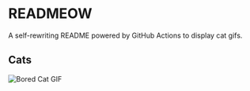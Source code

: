 # READMEOW

A self-rewriting README powered by GitHub Actions to display cat gifs.

## Cats

![Bored Cat GIF](https://media1.giphy.com/media/v1.Y2lkPTlhY2QwMmRhN2hoMWg3ODFrcjdvMWZ4bGg4djNwYjV1ZWJmanhxNnA3c2Nwa3Q1ZSZlcD12MV9naWZzX3NlYXJjaCZjdD1n/mlvseq9yvZhba/200.gif)
